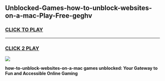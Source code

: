 
## Unblocked-Games-how-to-unblock-websites-on-a-mac-Play-Free-geghv
<h3>
<a href="https://premium76.site?title=how-to-unblock-websites-on-a-mac&ref=19M">CLICK TO PLAY</a></h3>
<hr>

<h3>
<a href="https://premium76.site?title=how-to-unblock-websites-on-a-mac&ref=19M">CLICK 2 PLAY</a>
  
</h3>

<a href="https://premium76.site?title=how-to-unblock-websites-on-a-mac&ref=19M"><img src="https://clearcache.store/games.png"></a>


**how-to-unblock-websites-on-a-mac games unblocked: Your Gateway to Fun and Accessible Online Gaming**
